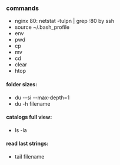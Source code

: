 ### commands
- nginx 80: netstat -tulpn | grep :80 by ssh
- source ~/.bash_profile
- env
- pwd
- cp
- mv
- cd
- clear
- htop

#### folder sizes:
- du --si --max-depth=1
- du -h filename

#### catalogs full view:
- ls -la

#### read last strings:
- tail filename
